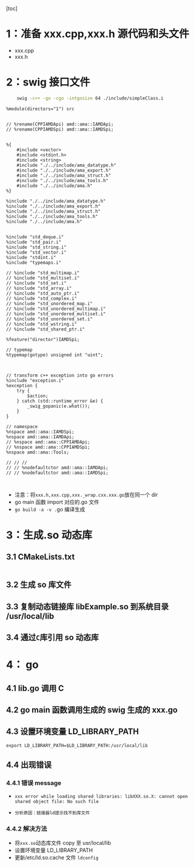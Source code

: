 [toc]

# 1：准备 xxx.cpp,xxx.h 源代码和头文件

- xxx.cpp
- xxx.h

# 2：swig 接口文件

```bash
    swig -c++ -go -cgo -intgosize 64 ./include/simpleClass.i
```

```swig
%module(directors="1") src


// %rename(CPPIAMDApi) amd::ama::IAMDApi;
// %rename(CPPIAMDSpi) amd::ama::IAMDSpi;


%{
    #include <vector>
    #include <stdint.h>
    #include <string>
    #include "./../include/ama_datatype.h"
    #include "./../include/ama_export.h"
    #include "./../include/ama_struct.h"
    #include "./../include/ama_tools.h"
    #include "./../include/ama.h"
%}

%include "./../include/ama_datatype.h"
%include "./../include/ama_export.h"
%include "./../include/ama_struct.h"
%include "./../include/ama_tools.h"
%include "./../include/ama.h"


%include "std_deque.i"
%include "std_pair.i"
%include "std_string.i"
%include "std_vector.i"
%include "stdint.i"
%include "typemaps.i"

// %include "std_multimap.i"
// %include "std_multiset.i"
// %include "std_set.i"
// %include "std_array.i"
// %include "std_auto_ptr.i"
// %include "std_complex.i"
// %include "std_unordered_map.i"
// %include "std_unordered_multimap.i"
// %include "std_unordered_multiset.i"
// %include "std_unordered_set.i"
// %include "std_wstring.i"
// %include "std_shared_ptr.i"

%feature("director")IAMDSpi;

// typemap
%typemap(gotype) unsigned int "uint";



// transform c++ exception into go errors
%include "exception.i"
%exception {
    try {
        $action;
    } catch (std::runtime_error &e) {
        _swig_gopanic(e.what());
    }
}

// namespace
%nspace amd::ama::IAMDSpi;
%nspace amd::ama::IAMDApi;
// %nspace amd::ama::CPPIAMDApi;
// %nspace amd::ama::CPPIAMDSpi;
%nspace amd::ama::Tools;

// // //
// // %nodefaultctor amd::ama::IAMDApi;
// // %nodefaultctor amd::ama::IAMDSpi;



```

- 注意：将`xxx.h,xxx.cpp,xxx._wrap.cxx.xxx.go`放在同一个 dir
- go main 函数 import 对应的.go 文件
- `go build -a -v .`go 编译生成

# 3：生成.so 动态库

## 3.1 CMakeLists.txt

```cmake

```

## 3.2 生成 so 库文件

## 3.3 复制动态链接库 libExample.so 到系统目录 /usr/local/lib

## 3.4 通过`C`库引用 so 动态库

# 4： go

## 4.1 lib.go 调用 C

## 4.2 go main 函数调用生成的 swig 生成的 xxx.go

## 4.3 设置环境变量 LD_LIBRARY_PATH

`export LD_LIBRARY_PATH=$LD_LIBRARY_PATH:/usr/local/lib`

## 4.4 出现错误

### 4.4.1 **错误 message**

- `xxx error while loading shared libraries: libXXX.so.X: cannot open shared object file: No such file`

- `分析原因：链接器ld提示找不到库文件`

### 4.4.2 **解决方法**

- 将`xxx.so`动态库文件 copy 至 usr/local/lib
- 设置环境变量 LD_LIBRARY_PATH
- 更新/etc/ld.so.cache 文件 `ldconfig`

